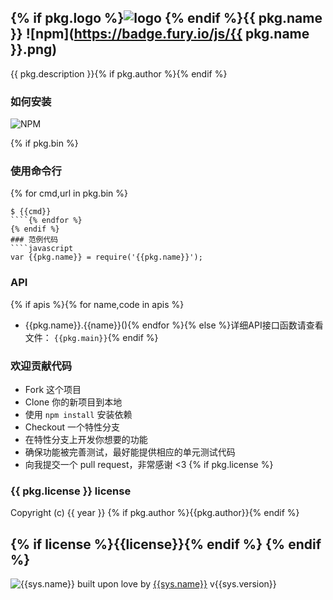 ## {% if pkg.logo %}![logo]({{pkg.logo}}) {% endif %}{{ pkg.name }} ![npm](https://badge.fury.io/js/{{ pkg.name }}.png)

{{ pkg.description }}{% if pkg.author %}{% endif %}

### 如何安装

![NPM](https://nodei.co/npm/{{pkg.name}}.png?downloads=true)

{% if pkg.bin %}
### 使用命令行
{% for cmd,url in pkg.bin %}
````
$ {{cmd}}
````{% endfor %}
{% endif %}
### 范例代码
````javascript
var {{pkg.name}} = require('{{pkg.name}}');
````

### API
{% if apis %}{% for name,code in apis %}
- {{pkg.name}}.{{name}}(){% endfor %}{% else %}详细API接口函数请查看文件： `{{pkg.main}}`{% endif %}

### 欢迎贡献代码
- Fork 这个项目
- Clone 你的新项目到本地
- 使用 `npm install` 安装依赖
- Checkout 一个特性分支
- 在特性分支上开发你想要的功能
- 确保功能被完善测试，最好能提供相应的单元测试代码
- 向我提交一个 pull request，非常感谢 <3
{% if pkg.license %}
### {{ pkg.license }} license
Copyright (c) {{ year }} {% if pkg.author %}{{pkg.author}}{% endif %}

{% if license %}{{license}}{% endif %}
{% endif %}
---
![{{sys.name}}]({{sys.logo}})
built upon love by [{{sys.name}}]({{sys.repository.url}}) v{{sys.version}}